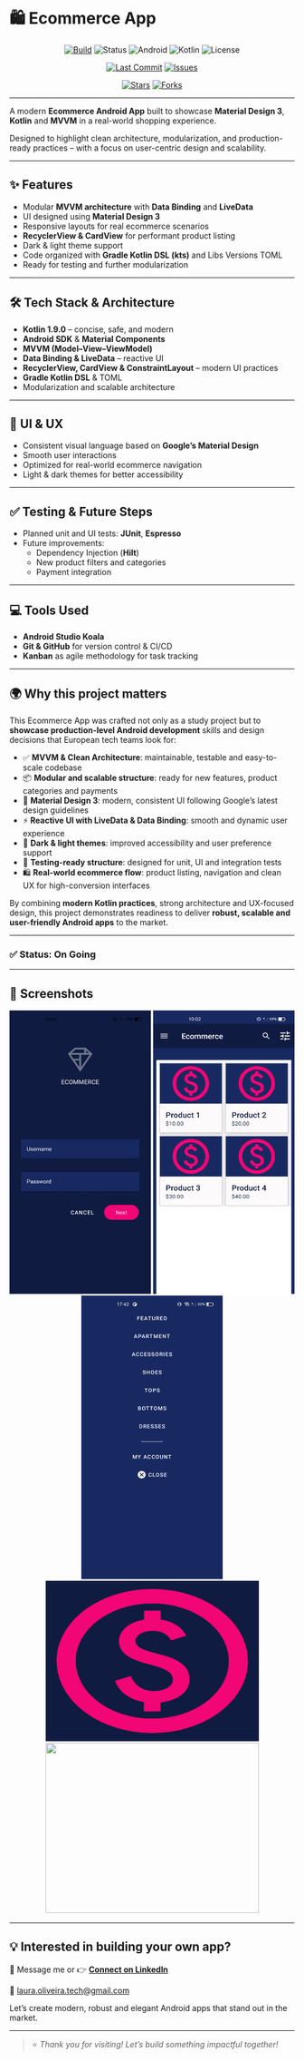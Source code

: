 # 🛍️ Ecommerce App  
 
<div align="center">  
  
[![Build](https://img.shields.io/badge/build-passing-brightgreen.svg)](https://github.com/Laura-Oliveira/Ecommerce-App/actions)
![Status](https://img.shields.io/badge/Status-On%20Going-F28B50?style=plastic)
![Android](https://img.shields.io/badge/Android-OS-green?style=plastic&logo=android)
![Kotlin](https://img.shields.io/badge/Kotlin-1.9.0-purple?style=plastic&logo=kotlin)
![License](https://img.shields.io/badge/license-MIT-blue.svg?style=plastic)

</div>

<div align="center">

[![Last Commit](https://img.shields.io/github/last-commit/Laura-Oliveira/Material-Design-Course/main)](https://github.com/Laura-Oliveira/Material-Design-Course/commits/main)
[![Issues](https://img.shields.io/github/issues/Laura-Oliveira/Material-Design-Course)](https://github.com/Laura-Oliveira/Material-Design-Course/issues)

[![Stars](https://img.shields.io/github/stars/Laura-Oliveira/Material-Design-Course?style=social)](https://github.com/Laura-Oliveira/Material-Design-Course/stargazers)
[![Forks](https://img.shields.io/github/forks/Laura-Oliveira/Material-Design-Course?style=social)](https://github.com/Laura-Oliveira/Material-Design-Course/fork)

</div>

---

A modern **Ecommerce Android App** built to showcase **Material Design 3**, **Kotlin** and **MVVM** in a real-world shopping experience.  

Designed to highlight clean architecture, modularization, and production-ready practices – with a focus on user-centric design and scalability.

---

## ✨ **Features**
- Modular **MVVM architecture** with **Data Binding** and **LiveData**
- UI designed using **Material Design 3**
- Responsive layouts for real ecommerce scenarios
- **RecyclerView & CardView** for performant product listing
- Dark & light theme support
- Code organized with **Gradle Kotlin DSL (kts)** and Libs Versions TOML
- Ready for testing and further modularization

---

## 🛠 **Tech Stack & Architecture**
- **Kotlin 1.9.0** – concise, safe, and modern
- **Android SDK** & **Material Components**
- **MVVM (Model–View–ViewModel)**
- **Data Binding & LiveData** – reactive UI
- **RecyclerView, CardView & ConstraintLayout** – modern UI practices
- **Gradle Kotlin DSL** & TOML
- Modularization and scalable architecture

---

## 🎨 **UI & UX**
- Consistent visual language based on **Google’s Material Design**
- Smooth user interactions
- Optimized for real-world ecommerce navigation
- Light & dark themes for better accessibility

---

## ✅ **Testing & Future Steps**
- Planned unit and UI tests: **JUnit**, **Espresso**
- Future improvements:
  - Dependency Injection (**Hilt**)
  - New product filters and categories
  - Payment integration

---

## 💻 **Tools Used**
- **Android Studio Koala**
- **Git & GitHub** for version control & CI/CD
- **Kanban** as agile methodology for task tracking

---

## 🌍 **Why this project matters**

This Ecommerce App was crafted not only as a study project but to **showcase production-level Android development** skills and design decisions that European tech teams look for:

- ✅ **MVVM & Clean Architecture**: maintainable, testable and easy-to-scale codebase  
- 📦 **Modular and scalable structure**: ready for new features, product categories and payments  
- 🎨 **Material Design 3**: modern, consistent UI following Google’s latest design guidelines  
- ⚡ **Reactive UI with LiveData & Data Binding**: smooth and dynamic user experience  
- 🌙 **Dark & light themes**: improved accessibility and user preference support  
- 🧪 **Testing-ready structure**: designed for unit, UI and integration tests  
- 🛍️ **Real-world ecommerce flow**: product listing, navigation and clean UX for high-conversion interfaces  

By combining **modern Kotlin practices**, strong architecture and UX-focused design, this project demonstrates readiness to deliver **robust, scalable and user-friendly Android apps** to the market.

---

### ✅ Status: On Going

---

## 📱 **Screenshots**

<p align="center">
  <img src="./img/print_1.jpg" width="250" height="500"/>
  <img src="./img/print_2.jpg" width="250" height="500"/>
  <img src="./img/print_3.jpg" width="250" height="500"/>
  <br>
  <img src="./img/ecommerce.png" width="377" height="283"/> 
  <img src="./img/michin_logo.PNG" width="377" height="300"/>
</p>

---

## 💡 Interested in building your own app?
📩 Message me or 👉 [**Connect on LinkedIn**](https://www.linkedin.com/in/laura-oliveira-mobile/)

📩 laura.oliveira.tech@gmail.com

Let’s create modern, robust and elegant Android apps that stand out in the market.

---

> ⭐ *Thank you for visiting! Let’s build something impactful together!*

